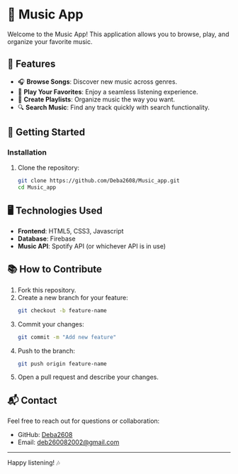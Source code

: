 # 🎵 Music App

Welcome to the Music App! This application allows you to browse, play, and organize your favorite music.

## 🌟 Features

- 🎧 **Browse Songs**: Discover new music across genres.
- 🎵 **Play Your Favorites**: Enjoy a seamless listening experience.
- 📂 **Create Playlists**: Organize music the way you want.
- 🔍 **Search Music**: Find any track quickly with search functionality.

## 🚀 Getting Started


### Installation

1. Clone the repository:
   ```bash
   git clone https://github.com/Deba2608/Music_app.git
   cd Music_app
   ```

## 🖥️ Technologies Used

- **Frontend**:  HTML5, CSS3, Javascript
- **Database**: Firebase
- **Music API**: Spotify API (or whichever API is in use)



## 📚 How to Contribute

1. Fork this repository.
2. Create a new branch for your feature:
   ```bash
   git checkout -b feature-name
   ```
3. Commit your changes:
   ```bash
   git commit -m "Add new feature"
   ```
4. Push to the branch:
   ```bash
   git push origin feature-name
   ```
5. Open a pull request and describe your changes.


## 📬 Contact

Feel free to reach out for questions or collaboration:

- GitHub: [Deba2608](https://github.com/Deba2608)
- Email: deb260082002@gmail.com

---

Happy listening! 🎶